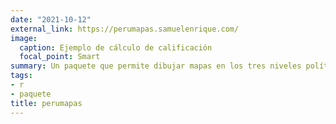 ```yaml
---
date: "2021-10-12"
external_link: https://perumapas.samuelenrique.com/
image:
  caption: Ejemplo de cálculo de calificación
  focal_point: Smart
summary: Un paquete que permite dibujar mapas en los tres niveles político-administrativos peruanos en R.
tags:
- r
- paquete
title: perumapas
---
```

